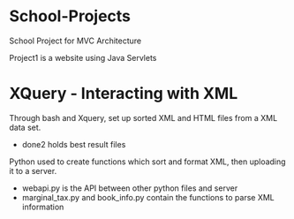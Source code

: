 # School-Projects
School Project for MVC Architecture

Project1 is a website using Java Servlets

# XQuery - Interacting with XML
Through bash and Xquery, set up sorted XML and HTML files from a XML data set.
- done2 holds best result files

Python used to create functions which sort and format XML, then uploading it to a server.
- webapi.py is the API between other python files and server
- marginal_tax.py and book_info.py contain the functions to parse XML information
